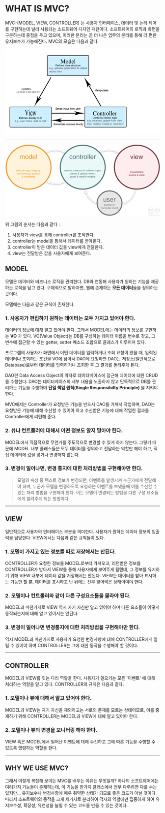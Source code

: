 # WHAT IS MVC? 

MVC-(MODEL, VIEW, CONTROLLER) 는 사용자 인터페이스, 데이터 및 논리 제어를 구현하는데 널리 사용되는 소프트웨어 디자인 패턴이다. 소프트웨어의 로직과 화면을 구분하는데 중점을 두고 있으며, 이러한 분리는 곧 더 나은 업무의 분리를 통해 더 편한 유지보수가 가능해진다. MVC의 모습은 다음과 같다. 

![mvc1](./image/MVC.png)
***
![mvc2](./image/mvc1.png)

위 그림의 순서는 다음과 같다 : 
1. 사용자가 view를 통해 controller를 조작한다.
2. controller는 model을 통해서 데이터를 받아온다.
3. controller이 받은 데이터 값을 view에게 전달한다. 
4. view는 전달받은 값을 사용자에게 보여준다. 

## MODEL 

모델은 데이터와 비즈니스 로직을 관리한다. DB와 연동해 사용자가 원하는 기능을 제공하는 로직을 담고 있다. 구체적으로 말하자면, 웹에 존재하는 **모든 데이터**들을 정의하는 곳이다. 

모델에는 다음과 같은 규칙이 존재한다. 

### 1. 사용자가 편집하기 원하는 데이터는 모두 가지고 있어야 한다. 

데이터의 정보에 대해 알고 있어야 한다. 그래서 MODEL에는 데이터의 정보를 구현하는 **VO** 가 있다. VO(Value Object)는 DB를 구성하는 데이터 이름을 변수로 갖고, 그 변수에 접근할 수 있는 getter, setter 메소드 조합으로 클래스가 이루어져 있다. 

프로그램의 사용자가 화면에서 어떤 데이터를 입력하거나 조회 요청이 왔을 때, 입력된 데이터나 조회하는 조건을 VO에 담아서 DAO에 요청하면 DAO는 저장소(일반적으로 Database)로부터 데이터를 입력하거나 조회한 후 그 결과를 돌려주게 된다.

DAO란 Data Access Object의 약자로 데이터베이스에 접근해 데이터에 대한 CRUD를 수행한다. DAO는 데이터베이스의 세부 내용을 노출하지 않고 단독적으로 DB를 관리하는 기능을 수행하며 **단일 책임 원칙(Single Responsibilty Principle)** 을 지켜야 한다. 

MVC에서는 Controller가 요청받은 기능을 반드시 DAO를 거쳐서 작업하며, DAO는 요청받은 기능에 대해 수신할 수 있어야 하고 수신받은 기능에 대해 작업한 결과를 Controller에게 리턴해 준다.


### 2. 뷰나 컨트롤러에 대해서 어떤 정보도 알지 말아야 한다.

MODEL에서 직접적으로 무언가를 주도적으로 변경할 수 있게 하지 않는다. 그렇기 때문에 MODEL 내부 클래스들은 모두 데이터를 정의하고 전달하는 역할만 해야 하고, 직접 데이터에 값을 넣거나 변경하지 않는다. 

### 3. 변경이 일어나면, 변경 통지에 대한 처리방법을 구현해야만 한다. 

> 모델의 속성 중 텍스트 정보가 변경되면, 이벤트를 발생시켜 누군가에게 전달해야 하며, 누군가 모델을 변경하도록 요청하는 이벤트를 보냈을때 이를 수신할 수 있는 처리 방법을 구현해야 한다. 이는 모델이 변경되는 방법을 다른 구성 요소들에게 알려주게 되는 방법이다.
<!-- 잘 모르겠다 이부분은 -->

***

## VIEW 

일반적으로 사용자의 인터페이스 부분을 의미한다. 사용자가 원하는 데이터 정보의 입출력을 담당한다. VIEW에서는 다음과 같은 규칙들이 있다. 

### 1. 모델이 가지고 있는 정보를 따로 저장해서는 안된다.

CONTROLLER가 요청한 정보를 MODEL로부터 가져오고, 리턴받은 정보를 CONTROLLER가 받아서 VIEW를 통해 사용자에게 보여주게 될텐데, 그 정보를 유지하기 위해 VIEW 내부에 데이터 값을 저장해서는 안된다. VIEW는 데이터를 받아 표시하는 기능만 할 뿐, 데이터를 표시하고 난 뒤에는 전부 잊어먹은 상태이여야 한다. 

### 2. 모델이나 컨트롤러와 같이 다른 구성요소들을 몰라야 된다.

MODEL과 마찬가지로 VIEW 역시 자기 자신만 알고 있어야 하며 다른 요소들이 어떻게 동작되는지에 대해 알고 있어서는 안된다. 

### 3. 변경이 일어나면 변경통지에 대한 처리방법을 구현해야만 한다. 

역시 MODEL과 마찬가지로 사용자가 요청한 변경사항에 대해 CONTROLLER에게 알릴 수 있어야 하며 CONTROLLER는 그에 대한 동작을 수행해야 할 것이다. 

***

## CONTROLLER 

MODEL과 VIEW를 잇는 다리 역할을 한다. 사용자가 일으키는 모든 '이벤트' 에 대해 처리하는 역할을 맡고 있다. CONTROLLER의 규칙은 다음과 같다. 

### 1. 모델이나 뷰에 대해서 알고 있어야 한다.

MODEL과 VIEW는 자기 자신을 제외하고는 서로의 존재를 모르는 상태이므로, 이를 중재하기 위해 CONTROLLER는 MODEL과 VIEW에 대해 알고 있어야 한다. 

### 2. 모델이나 뷰의 변경을 모니터링 해야 한다.

VIEW 혹은 MODEL에서 일어난 이벤트에 대해 수신하고 그에 따른 기능을 수행할 수 있도록 명령하는 역할을 한다. 

***

## WHY WE USE MVC? 

그래서 이렇게 복잡해 보이는 MVC를 배우는 이유는 무엇일까? 하나의 소프트웨어에는 여러가지 기능들이 존재하는데, 이 기능을 한가지 클래스에서 전부 다루려면 다룰 수는 있지만... 유지보수나 변경사항에 매우 취약한 상태가 되므로 좋은 코드가 아닐 것이다. 따라서 소프트웨어의 동작을 크게 세가지로 분리하여 각자의 역할에만 집중하게 하여 유지보수성, 확장성, 유연성을 늘릴 수 있는 코드를 만들 수 있는 것이다. 